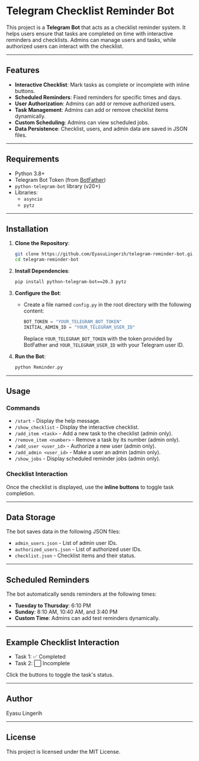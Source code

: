 # Telegram Checklist Reminder Bot

This project is a **Telegram Bot** that acts as a checklist reminder system. It helps users ensure that tasks are completed on time with interactive reminders and checklists. Admins can manage users and tasks, while authorized users can interact with the checklist.

---

## Features
- **Interactive Checklist**: Mark tasks as complete or incomplete with inline buttons.
- **Scheduled Reminders**: Fixed reminders for specific times and days.
- **User Authorization**: Admins can add or remove authorized users.
- **Task Management**: Admins can add or remove checklist items dynamically.
- **Custom Scheduling**: Admins can view scheduled jobs.
- **Data Persistence**: Checklist, users, and admin data are saved in JSON files.

---

## Requirements
- Python 3.8+
- Telegram Bot Token (from [BotFather](https://core.telegram.org/bots#botfather))
- `python-telegram-bot` library (v20+)
- Libraries:
  - `asyncio`
  - `pytz`

---

## Installation

1. **Clone the Repository**:
   ```bash
   git clone https://github.com/EyasuLingerih/telegram-reminder-bot.git
   cd telegram-reminder-bot
   ```

2. **Install Dependencies**:
   ```bash
   pip install python-telegram-bot==20.3 pytz
   ```

3. **Configure the Bot**:
   - Create a file named `config.py` in the root directory with the following content:
     ```python
     BOT_TOKEN = "YOUR_TELEGRAM_BOT_TOKEN"
     INITIAL_ADMIN_ID = "YOUR_TELEGRAM_USER_ID"
     ```
     Replace `YOUR_TELEGRAM_BOT_TOKEN` with the token provided by BotFather and `YOUR_TELEGRAM_USER_ID` with your Telegram user ID.

4. **Run the Bot**:
   ```bash
   python Reminder.py
   ```

---

## Usage

### Commands
- `/start` - Display the help message.
- `/show_checklist` - Display the interactive checklist.
- `/add_item <task>` - Add a new task to the checklist (admin only).
- `/remove_item <number>` - Remove a task by its number (admin only).
- `/add_user <user_id>` - Authorize a new user (admin only).
- `/add_admin <user_id>` - Make a user an admin (admin only).
- `/show_jobs` - Display scheduled reminder jobs (admin only).

### Checklist Interaction
Once the checklist is displayed, use the **inline buttons** to toggle task completion.

---

## Data Storage
The bot saves data in the following JSON files:
- `admin_users.json` - List of admin user IDs.
- `authorized_users.json` - List of authorized user IDs.
- `checklist.json` - Checklist items and their status.

---

## Scheduled Reminders
The bot automatically sends reminders at the following times:
- **Tuesday to Thursday**: 6:10 PM
- **Sunday**: 8:10 AM, 10:40 AM, and 3:40 PM
- **Custom Time**: Admins can add test reminders dynamically.

---

## Example Checklist Interaction
- Task 1: ✅ Completed
- Task 2: ⬜ Incomplete

Click the buttons to toggle the task's status.

---

## Author
Eyasu Lingerih

---

## License
This project is licensed under the MIT License.
